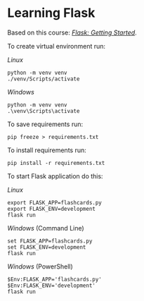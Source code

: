 # Learning Flask

Based on this course: _[Flask: Getting Started](https://app.pluralsight.com/library/courses/flask-getting-started/table-of-contents)_.

To create virtual environment run:

_Linux_

```
python -m venv venv
./venv/Scripts/activate
```

_Windows_

```
python -m venv venv
.\venv\Scripts\activate
```

To save requirements run:
```
pip freeze > requirements.txt
```

To install requirements run:

```
pip install -r requirements.txt
```

To start Flask application do this:

_Linux_

```
export FLASK_APP=flashcards.py
export FLASK_ENV=development
flask run
```

_Windows_ (Command Line)

```
set FLASK_APP=flashcards.py
set FLASK_ENV=development
flask run
```

_Windows_ (PowerShell)

```
$Env:FLASK_APP='flashcards.py'
$Env:FLASK_ENV='development'
flask run
```